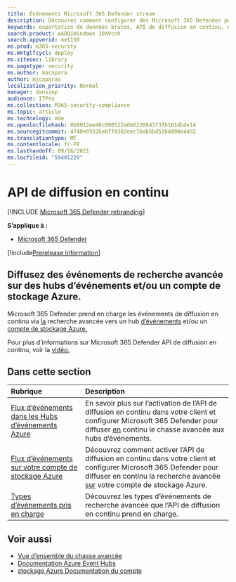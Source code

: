 ```yaml
---
title: Événements Microsoft 365 Defender stream
description: Découvrez comment configurer des Microsoft 365 Defender pour diffuser des événements de recherche avancée vers des hubs d’événements ou un compte de stockage Azure
keywords: exportation de données brutes, API de diffusion en continu, API, hubs d’événements, stockage Azure, compte de stockage, recherche avancée, partage de données brutes
search.product: eADQiWindows 10XVcnh
search.appverid: met150
ms.prod: m365-security
ms.mktglfcycl: deploy
ms.sitesec: library
ms.pagetype: security
ms.author: macapara
author: mjcaparas
localization_priority: Normal
manager: dansimp
audience: ITPro
ms.collection: M365-security-compliance
ms.topic: article
ms.technology: mde
ms.openlocfilehash: 0b8912ee40c090522a0b6228643f37b161dbde14
ms.sourcegitcommit: 4740e69326eb7f8302eec7bab5bd516d498e4492
ms.translationtype: MT
ms.contentlocale: fr-FR
ms.lasthandoff: 09/16/2021
ms.locfileid: "59401229"
---
```

# <a name="streaming-api"></a>API de diffusion en continu

[!INCLUDE [Microsoft 365 Defender rebranding](../../includes/microsoft-defender.md)]

**S’applique à :**
- [Microsoft 365 Defender](https://go.microsoft.com/fwlink/?linkid=2118804)

[!include[Prerelease information](../../includes/prerelease.md)]

## <a name="stream-advanced-hunting-events-to-event-hubs-andor-azure-storage-account"></a>Diffusez des événements de recherche avancée sur des hubs d’événements et/ou un compte de stockage Azure.

Microsoft 365 Defender prend en charge les événements de diffusion en continu via [la](../defender/advanced-hunting-overview.md) recherche avancée vers un hub [d’événements](/azure/event-hubs/) et/ou un [compte de stockage Azure.](/azure/event-hubs/)

Pour plus d’informations sur Microsoft 365 Defender API de diffusion en continu, voir la [vidéo.](https://www.microsoft.com/en-us/videoplayer/embed/RE4r4ga)

## <a name="in-this-section"></a>Dans cette section

Rubrique | Description
:---|:---
[Flux d’événements dans les Hubs d’événements Azure](streaming-api-event-hub.md)| En savoir plus sur l’activation de l’API de diffusion en continu dans votre client et configurer Microsoft 365 Defender pour diffuser [en](../defender/advanced-hunting-overview.md) continu le chasse avancée aux hubs d’événements.
[Flux d’événements sur votre compte de stockage Azure](streaming-api-storage.md)| Découvrez comment activer l’API de diffusion en continu dans votre client et configurer Microsoft 365 Defender pour diffuser en continu la recherche avancée [sur](advanced-hunting-overview.md) votre compte de stockage Azure.
[Types d’événements pris en charge](supported-event-types.md) | Découvrez les types d’événements de recherche avancée que l’API de diffusion en continu prend en charge.


## <a name="related-topics"></a>Voir aussi
- [Vue d’ensemble du chasse avancée](../defender/advanced-hunting-overview.md)
- [Documentation Azure Event Hubs](/azure/event-hubs/)
- [stockage Azure Documentation du compte](/azure/storage/common/storage-account-overview)
